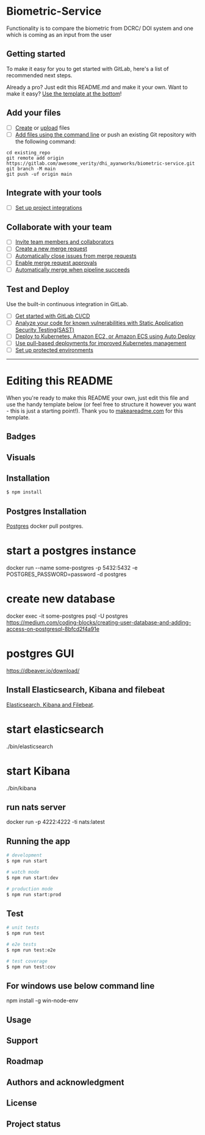 # Biometric-Service
Functionality is to compare the biometric from DCRC/ DOI system and one which is coming as an input from the user


## Getting started

To make it easy for you to get started with GitLab, here's a list of recommended next steps.

Already a pro? Just edit this README.md and make it your own. Want to make it easy? [Use the template at the bottom](#editing-this-readme)!

## Add your files

- [ ] [Create](https://docs.gitlab.com/ee/user/project/repository/web_editor.html#create-a-file) or [upload](https://docs.gitlab.com/ee/user/project/repository/web_editor.html#upload-a-file) files
- [ ] [Add files using the command line](https://docs.gitlab.com/ee/gitlab-basics/add-file.html#add-a-file-using-the-command-line) or push an existing Git repository with the following command:

```
cd existing_repo
git remote add origin https://gitlab.com/awesome_verity/dhi_ayanworks/biometric-service.git
git branch -M main
git push -uf origin main
```

## Integrate with your tools

- [ ] [Set up project integrations](https://gitlab.com/awesome_verity/dhi_ayanworks/biometric-service/-/settings/integrations)

## Collaborate with your team

- [ ] [Invite team members and collaborators](https://docs.gitlab.com/ee/user/project/members/)
- [ ] [Create a new merge request](https://docs.gitlab.com/ee/user/project/merge_requests/creating_merge_requests.html)
- [ ] [Automatically close issues from merge requests](https://docs.gitlab.com/ee/user/project/issues/managing_issues.html#closing-issues-automatically)
- [ ] [Enable merge request approvals](https://docs.gitlab.com/ee/user/project/merge_requests/approvals/)
- [ ] [Automatically merge when pipeline succeeds](https://docs.gitlab.com/ee/user/project/merge_requests/merge_when_pipeline_succeeds.html)

## Test and Deploy

Use the built-in continuous integration in GitLab.

- [ ] [Get started with GitLab CI/CD](https://docs.gitlab.com/ee/ci/quick_start/index.html)
- [ ] [Analyze your code for known vulnerabilities with Static Application Security Testing(SAST)](https://docs.gitlab.com/ee/user/application_security/sast/)
- [ ] [Deploy to Kubernetes, Amazon EC2, or Amazon ECS using Auto Deploy](https://docs.gitlab.com/ee/topics/autodevops/requirements.html)
- [ ] [Use pull-based deployments for improved Kubernetes management](https://docs.gitlab.com/ee/user/clusters/agent/)
- [ ] [Set up protected environments](https://docs.gitlab.com/ee/ci/environments/protected_environments.html)

***

# Editing this README

When you're ready to make this README your own, just edit this file and use the handy template below (or feel free to structure it however you want - this is just a starting point!). Thank you to [makeareadme.com](https://www.makeareadme.com/) for this template.

## Badges

## Visuals

## Installation

```bash
$ npm install
```

## Postgres Installation
[Postgres](https://hub.docker.com/_/postgres) docker pull postgres.

# start a postgres instance
docker run --name some-postgres -p 5432:5432 -e POSTGRES_PASSWORD=password -d postgres
# create new database
docker exec -it some-postgres psql -U postgres
https://medium.com/coding-blocks/creating-user-database-and-adding-access-on-postgresql-8bfcd2f4a91e

# postgres GUI 
https://dbeaver.io/download/

## Install Elasticsearch, Kibana and filebeat
[Elasticsearch, Kibana and Filebeat](https://www.elastic.co/guide/en/elastic-stack-get-started/current/get-started-elastic-stack.html#get-started-elastic-stack).

# start elasticsearch
  ./bin/elasticsearch
# start Kibana
 ./bin/kibana

## run nats server
docker run -p 4222:4222 -ti nats:latest

## Running the app

```bash
# development
$ npm run start

# watch mode
$ npm run start:dev

# production mode
$ npm run start:prod
```

## Test

```bash
# unit tests
$ npm run test

# e2e tests
$ npm run test:e2e

# test coverage
$ npm run test:cov
```

## For windows use below command line

npm install -g win-node-env

## Usage

## Support

## Roadmap


## Authors and acknowledgment

## License

## Project status

